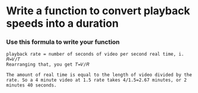 # Write a function to convert playback speeds into a duration
### Use this formula to write your function
```
playback rate = number of seconds of video per second real time, i. 𝑅=𝑉/𝑇
Rearranging that, you get 𝑇=𝑉/𝑅
```
```
The amount of real time is equal to the length of video divided by the rate. So a 4 minute video at 1.5 rate takes 4/1.5=2.67 minutes, or 2 minutes 40 seconds.
```
